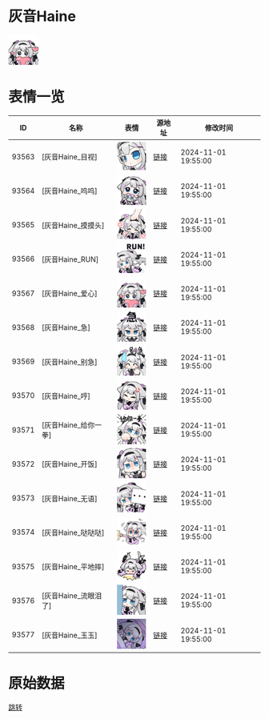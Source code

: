 # 灰音Haine

<img src="./cover.png" height="60" alt="cover" />

# 表情一览

|ID|名称|表情|源地址|修改时间|
|----|----|----|----|----|
|93563|[灰音Haine_目视]|<img src="./pic/093563_%5B灰音Haine_目视%5D.png" height="60" alt="目视"/>|[链接](https://i0.hdslb.com/bfs/garb/65b8aa3ed1c4fda3ea7397c3b1a11e2801ec21a0.png)|2024-11-01 19:55:00|
|93564|[灰音Haine_呜呜]|<img src="./pic/093564_%5B灰音Haine_呜呜%5D.png" height="60" alt="呜呜"/>|[链接](https://i0.hdslb.com/bfs/garb/a394fc44e40fed0e0236b1c34920e81443188e68.png)|2024-11-01 19:55:00|
|93565|[灰音Haine_摸摸头]|<img src="./pic/093565_%5B灰音Haine_摸摸头%5D.png" height="60" alt="摸摸头"/>|[链接](https://i0.hdslb.com/bfs/garb/4bb185cc4a20dba13917cb5c366e8f4b7c073799.png)|2024-11-01 19:55:00|
|93566|[灰音Haine_RUN]|<img src="./pic/093566_%5B灰音Haine_RUN%5D.png" height="60" alt="RUN"/>|[链接](https://i0.hdslb.com/bfs/garb/ea20761801e1fe560a7fbea2f71b49d85099c014.png)|2024-11-01 19:55:00|
|93567|[灰音Haine_爱心]|<img src="./pic/093567_%5B灰音Haine_爱心%5D.png" height="60" alt="爱心"/>|[链接](https://i0.hdslb.com/bfs/garb/f1139ae2183f03ad1b93452ff33c1dbe73b7a656.png)|2024-11-01 19:55:00|
|93568|[灰音Haine_急]|<img src="./pic/093568_%5B灰音Haine_急%5D.png" height="60" alt="急"/>|[链接](https://i0.hdslb.com/bfs/garb/2af2ab43c0eb50af0c2290befdec6215113650c8.png)|2024-11-01 19:55:00|
|93569|[灰音Haine_别急]|<img src="./pic/093569_%5B灰音Haine_别急%5D.png" height="60" alt="别急"/>|[链接](https://i0.hdslb.com/bfs/garb/f8d6083aeb77377d0a98c5778160471d4eb5d072.png)|2024-11-01 19:55:00|
|93570|[灰音Haine_哼]|<img src="./pic/093570_%5B灰音Haine_哼%5D.png" height="60" alt="哼"/>|[链接](https://i0.hdslb.com/bfs/garb/f3a2e19224444d46626348a404abffb2ca1104e6.png)|2024-11-01 19:55:00|
|93571|[灰音Haine_给你一拳]|<img src="./pic/093571_%5B灰音Haine_给你一拳%5D.png" height="60" alt="给你一拳"/>|[链接](https://i0.hdslb.com/bfs/garb/2062c80766717cbb57a454b02a4755b28fd63f74.png)|2024-11-01 19:55:00|
|93572|[灰音Haine_开饭]|<img src="./pic/093572_%5B灰音Haine_开饭%5D.png" height="60" alt="开饭"/>|[链接](https://i0.hdslb.com/bfs/garb/cdf98a83e9fcc0a8d3fa0c2437bd470d3d743a9b.png)|2024-11-01 19:55:00|
|93573|[灰音Haine_无语]|<img src="./pic/093573_%5B灰音Haine_无语%5D.png" height="60" alt="无语"/>|[链接](https://i0.hdslb.com/bfs/garb/b7dfff6c646286a86e196d179c1e84ff9375a524.png)|2024-11-01 19:55:00|
|93574|[灰音Haine_哒哒哒]|<img src="./pic/093574_%5B灰音Haine_哒哒哒%5D.png" height="60" alt="哒哒哒"/>|[链接](https://i0.hdslb.com/bfs/garb/091a4637c9a3735cae23496aa434052c95d43673.png)|2024-11-01 19:55:00|
|93575|[灰音Haine_平地摔]|<img src="./pic/093575_%5B灰音Haine_平地摔%5D.png" height="60" alt="平地摔"/>|[链接](https://i0.hdslb.com/bfs/garb/d404bbbada4725f726fa4bc3113e200ae7f96222.png)|2024-11-01 19:55:00|
|93576|[灰音Haine_流眼泪了]|<img src="./pic/093576_%5B灰音Haine_流眼泪了%5D.png" height="60" alt="流眼泪了"/>|[链接](https://i0.hdslb.com/bfs/garb/a1c83085b7e7d18419b0cd8d74214cb077b851b0.png)|2024-11-01 19:55:00|
|93577|[灰音Haine_玉玉]|<img src="./pic/093577_%5B灰音Haine_玉玉%5D.png" height="60" alt="玉玉"/>|[链接](https://i0.hdslb.com/bfs/garb/feebfc222899d249355a7762e1b2907cd58fe8c9.png)|2024-11-01 19:55:00|

# 原始数据

[跳转](./raw.json)

